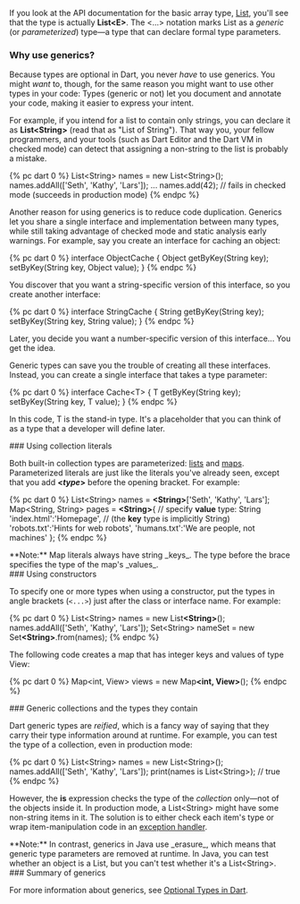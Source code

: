If you look at the API documentation for the basic array type,
[List](http://api.dartlang.org/dart_core/List.html),
you'll see that the type is actually **List\<E>**.
The \<...> notation marks List as a _generic_
(or _parameterized_) type&mdash;a
type that can declare formal type parameters.


### Why use generics?

Because types are optional in Dart,
you never _have_ to use generics.
You might _want_ to, though,
for the same reason you might want to use other types in your code:
Types (generic or not) let you document and annotate your code,
making it easier to express your intent.

For example, 
if you intend for a list to contain only strings,
you can declare it as **List&lt;String>**
(read that as "List of String").
That way you, your fellow programmers, and your tools
(such as Dart Editor and the Dart VM in checked mode)
can detect that assigning a non-string to the list
is probably a mistake.

{% pc dart 0 %}
List&lt;String> names = new List&lt;String>();
names.addAll(['Seth', 'Kathy', 'Lars']);
...
names.add(42); // fails in checked mode (succeeds in production mode)
{% endpc %}

Another reason for using generics
is to reduce code duplication.
Generics let you share a single interface
and implementation between many types,
while still taking advantage of checked mode
and static analysis early warnings.
For example,
say you create an interface for caching an object:

{% pc dart 0 %}
interface ObjectCache {
  Object getByKey(String key);
  setByKey(String key, Object value);
}
{% endpc %}

You discover that you want a string-specific version of this interface,
so you create another interface:

{% pc dart 0 %}
interface StringCache {
  String getByKey(String key);
  setByKey(String key, String value);
}
{% endpc %}

Later, you decide you want a number-specific version of this interface...
You get the idea.

Generic types can save you the trouble of creating all these interfaces.
Instead, you can create a single interface that takes a type parameter:

{% pc dart 0 %}
interface Cache&lt;T> {
  T getByKey(String key);
  setByKey(String key, T value);
}
{% endpc %}

In this code, T is the stand-in type.
It's a placeholder that you can think of as
a type that a developer will define later.


<section id="generics-literals" markdown="1">
### Using collection literals

Both built-in collection types are parameterized:
[lists](#lists) and
[maps](#maps).
Parameterized literals are just like the literals you've already seen,
except that you add **&lt;<em>type</em>>**
before the opening bracket.
For example:

{% pc dart 0 %}
List&lt;String> names = <b>&lt;String></b>['Seth', 'Kathy', 'Lars'];
Map&lt;String, String> pages = <b>&lt;String></b>{ // specify <b>value</b> type: String
    'index.html':'Homepage',  // (the <b>key</b> type is implicitly String)
    'robots.txt':'Hints for web robots',
    'humans.txt':'We are people, not machines' };
{% endpc %}

<aside class="note" markdown="1">
  **Note:**
  Map literals always have string _keys_.
  The type before the brace specifies the type of the map's _values_.
</aside>

</section>


<section id="generics-constructors" markdown="1">
### Using constructors

To specify one or more types when using a constructor,
put the types in angle brackets
(<code>&lt;...></code>)
just after the class or interface name.
For example:

{% pc dart 0 %}
List&lt;String> names = new List<b>&lt;String></b>();
names.addAll(['Seth', 'Kathy', 'Lars']);
Set&lt;String> nameSet = new Set<b>&lt;String></b>.from(names);
{% endpc %}

The following code creates a map
that has integer keys and values of type View:

{% pc dart 0 %}
Map&lt;int, View> views = new Map<b>&lt;int, View></b>();
{% endpc %}
</section>

<section id="generics-collections" markdown="1">
### Generic collections and the types they contain

Dart generic types are _reified_,
which is a fancy way of saying that
they carry their type information around at runtime.
For example, you can test the type of a collection,
even in production mode:

{% pc dart 0 %}
List&lt;String> names = new List&lt;String>();
names.addAll(['Seth', 'Kathy', 'Lars']);
print(names is List&lt;String>);           // true
{% endpc %}

However, the **is** expression
checks the type of the _collection_ only&mdash;not
of the objects inside it.
In production mode,
a List&lt;String> might have some non-string items in it.
The solution is to either
check each item's type or
wrap item-manipulation code in an [exception handler](#exceptions).

<aside class="note" markdown="1">
  **Note:**
  In contrast,
  generics in Java use _erasure_,
  which means that generic type parameters are removed at runtime.
  In Java, you can test whether an object is a List,
  but you can't test whether it's a List&lt;String>.
</aside>
</section>


<section id="generics-summary" markdown="1">
### Summary of generics

For more information about generics, see
[Optional Types in Dart](http://www.dartlang.org/articles/optional-types/).
</section>
